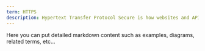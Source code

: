 ```yaml
---
term: HTTPS
description: Hypertext Transfer Protocol Secure is how websites and APIs communicate securely over the internet.
---
```


Here you can put detailed markdown content such as examples, diagrams, related terms, etc... 
